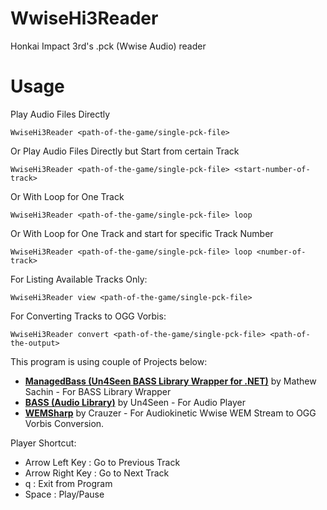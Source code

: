 # WwiseHi3Reader
Honkai Impact 3rd's .pck (Wwise Audio) reader

# Usage
Play Audio Files Directly

    WwiseHi3Reader <path-of-the-game/single-pck-file>
Or Play Audio Files Directly but Start from certain Track

    WwiseHi3Reader <path-of-the-game/single-pck-file> <start-number-of-track>
Or With Loop for One Track

    WwiseHi3Reader <path-of-the-game/single-pck-file> loop
Or With Loop for One Track and start for specific Track Number

    WwiseHi3Reader <path-of-the-game/single-pck-file> loop <number-of-track>
For Listing Available Tracks Only:

    WwiseHi3Reader view <path-of-the-game/single-pck-file>
For Converting Tracks to OGG Vorbis:

    WwiseHi3Reader convert <path-of-the-game/single-pck-file> <path-of-the-output>

This program is using couple of Projects below:
 - [**ManagedBass (Un4Seen BASS Library Wrapper for .NET)**](https://github.com/ManagedBass/ManagedBass) by Mathew Sachin - For BASS Library Wrapper
 - [**BASS (Audio Library)**](https://www.un4seen.com) by Un4Seen - For Audio Player
 - [**WEMSharp**](https://github.com/Crauzer/WEMSharp) by Crauzer - For Audiokinetic Wwise WEM Stream to OGG Vorbis Conversion.

Player Shortcut:
- Arrow Left Key     : Go to Previous Track
- Arrow Right Key    : Go to Next Track
- q                  : Exit from Program
- Space              : Play/Pause
